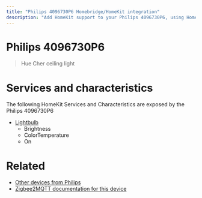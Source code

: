 ```yaml
---
title: "Philips 4096730P6 Homebridge/HomeKit integration"
description: "Add HomeKit support to your Philips 4096730P6, using Homebridge, Zigbee2MQTT and homebridge-z2m."
---
```

<!---
This file has been GENERATED using src/docgen/docgen.ts
DO NOT EDIT THIS FILE MANUALLY!
-->
# Philips 4096730P6
> Hue Cher ceiling light


# Services and characteristics
The following HomeKit Services and Characteristics are exposed by
the Philips 4096730P6

* [Lightbulb](../../light.md)
  * Brightness
  * ColorTemperature
  * On


# Related
* [Other devices from Philips](../index.md#philips)
* [Zigbee2MQTT documentation for this device](https://www.zigbee2mqtt.io/devices/4096730P6.html)
